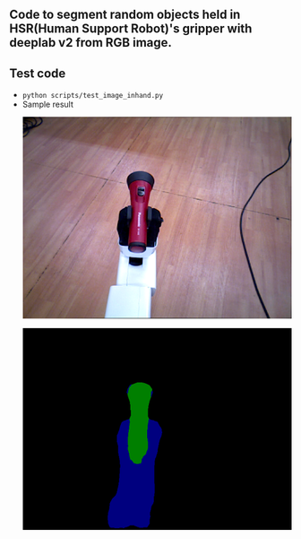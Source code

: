 ## Code to segment random objects held in HSR(Human Support Robot)'s gripper with deeplab v2 from RGB image.
## Test code
 - `python scripts/test_image_inhand.py`
 - Sample result
   <p align="center">
    <img src="images/inhand.png", width="480">
   </p>
   <p align="center">
    <img src="images/prediction.png", width="480">
   </p>
